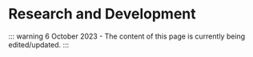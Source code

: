 # Research and Development

::: warning
6 October 2023 - The content of this page is currently being edited/updated.
:::
